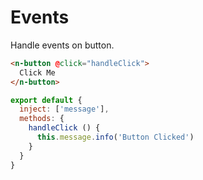 # Events
Handle events on button.
```html
<n-button @click="handleClick">
  Click Me
</n-button>
```

```js
export default {
  inject: ['message'],
  methods: {
    handleClick () {
      this.message.info('Button Clicked')
    }
  }
}
```
